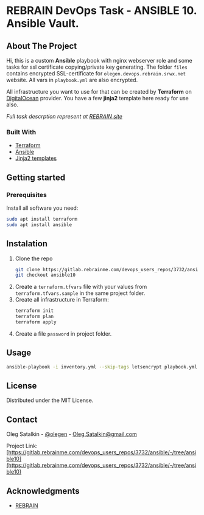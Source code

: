 # REBRAIN DevOps Task - ANSIBLE 10. Ansible Vault.

## About The Project 
Hi, this is a custom **Ansible** playbook with nginx webserver role and some tasks for ssl certificate copying/private key generating. The folder `files` contains encrypted SSL-certificate for `olegen.devops.rebrain.srwx.net` website.
All vars in `playbook.yml` are also encrypted.

All infrastructure you want to use for that can be created by **Terraform** on [DigitalOcean](https://www.digitalocean.com/) provider. You have a few **jinja2** template here ready for use also.

_Full task descrption represent at [REBRAIN site](https://lk.rebrainme.com/devops/task/147)_


### Built With
* [Terraform](https://www.terraform.io/)
* [Ansible](https://www.ansible.com/)
* [Jinja2 templates](https://jinja.palletsprojects.com/en/3.1.x/)

## Getting started

### Prerequisites
Install all software you need:
  ```sh
  sudo apt install terraform
  sudo apt install ansible
  ```
## Instalation
1. Clone the repo
   ```sh
   git clone https://gitlab.rebrainme.com/devops_users_repos/3732/ansible.git
   git checkout ansible10
   ```
2. Create a `terraform.tfvars` file with your values from `terraform.tfvars.sample` in the same project folder.
3. Create all infrastructure in Terraform:
   ```sh
   terraform init
   terraform plan
   terraform apply
   ```
4. Create a file `password` in project folder. 
## Usage
```sh
ansible-playbook -i inventory.yml --skip-tags letsencrypt playbook.yml --vault-id @password
```
## License

Distributed under the MIT License.

## Contact

Oleg Satalkin - [@olegen](https://t.me/olegen) - Oleg.Satalkin@gmail.com

Project Link: [https://gitlab.rebrainme.com/devops_users_repos/3732/ansible/-/tree/ansible10](https://gitlab.rebrainme.com/devops_users_repos/3732/ansible/-/tree/ansible10)

## Acknowledgments
* [REBRAIN](https://rebrainme.com/)